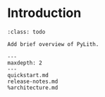# Introduction

```{admonition} TODO
:class: todo

Add brief overview of PyLith.
```

```{toctree}
---
maxdepth: 2
---
quickstart.md
release-notes.md
%architecture.md
```
